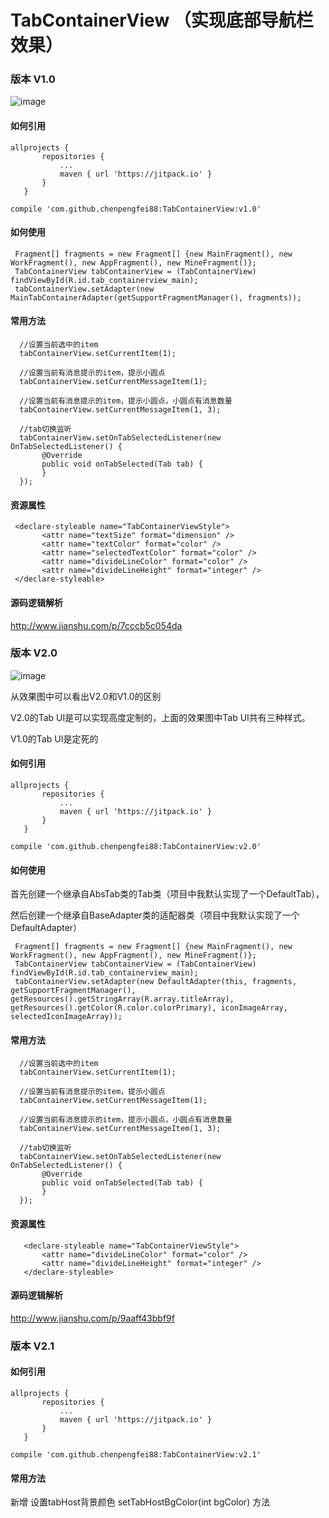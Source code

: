 # TabContainerView （实现底部导航栏效果）
### 版本 V1.0

 ![image](https://github.com/chenpengfei88/TabContainerView/blob/master/app/src/main/res/drawable/xiaoguo.gif)
 
#### 如何引用
 ```
allprojects {
		repositories {
			...
			maven { url 'https://jitpack.io' }
		}
	}
 
 compile 'com.github.chenpengfei88:TabContainerView:v1.0'
 ```
 
#### 如何使用
 ```
  Fragment[] fragments = new Fragment[] {new MainFragment(), new WorkFragment(), new AppFragment(), new MineFragment()};
  TabContainerView tabContainerView = (TabContainerView) findViewById(R.id.tab_containerview_main);
  tabContainerView.setAdapter(new MainTabContainerAdapter(getSupportFragmentManager(), fragments));
 ```
#### 常用方法
 ```
   //设置当前选中的item
   tabContainerView.setCurrentItem(1);
   
   //设置当前有消息提示的item，提示小圆点
   tabContainerView.setCurrentMessageItem(1);
       
   //设置当前有消息提示的item，提示小圆点，小圆点有消息数量
   tabContainerView.setCurrentMessageItem(1, 3);
   
   //tab切换监听
   tabContainerView.setOnTabSelectedListener(new OnTabSelectedListener() {
        @Override
        public void onTabSelected(Tab tab) {
        }
   });
 ```
#### 资源属性
 ```
  <declare-styleable name="TabContainerViewStyle">
        <attr name="textSize" format="dimension" />
        <attr name="textColor" format="color" />
        <attr name="selectedTextColor" format="color" />
        <attr name="divideLineColor" format="color" />
        <attr name="divideLineHeight" format="integer" />
  </declare-styleable>
 ```
#### 源码逻辑解析
http://www.jianshu.com/p/7cccb5c054da



### 版本 V2.0

  ![image](https://github.com/chenpengfei88/TabContainerView/blob/master/app/src/main/res/drawable/xiaoguo2.gif)
  
  从效果图中可以看出V2.0和V1.0的区别
  
  V2.0的Tab UI是可以实现高度定制的，上面的效果图中Tab UI共有三种样式。
  
  V1.0的Tab UI是定死的
  
#### 如何引用
 ```
allprojects {
		repositories {
			...
			maven { url 'https://jitpack.io' }
		}
	}
 
 compile 'com.github.chenpengfei88:TabContainerView:v2.0'
 ```
 #### 如何使用
 
 首先创建一个继承自AbsTab类的Tab类（项目中我默认实现了一个DefaultTab），
 
 然后创建一个继承自BaseAdapter类的适配器类（项目中我默认实现了一个DefaultAdapter）
 
 ```
  Fragment[] fragments = new Fragment[] {new MainFragment(), new WorkFragment(), new AppFragment(), new MineFragment()};
  TabContainerView tabContainerView = (TabContainerView) findViewById(R.id.tab_containerview_main);
  tabContainerView.setAdapter(new DefaultAdapter(this, fragments, getSupportFragmentManager(),           getResources().getStringArray(R.array.titleArray),
 getResources().getColor(R.color.colorPrimary), iconImageArray, selectedIconImageArray));
 ```
 #### 常用方法
 ```
   //设置当前选中的item
   tabContainerView.setCurrentItem(1);
   
   //设置当前有消息提示的item，提示小圆点
   tabContainerView.setCurrentMessageItem(1);
       
   //设置当前有消息提示的item，提示小圆点，小圆点有消息数量
   tabContainerView.setCurrentMessageItem(1, 3);
   
   //tab切换监听
   tabContainerView.setOnTabSelectedListener(new OnTabSelectedListener() {
        @Override
        public void onTabSelected(Tab tab) {
        }
   });
 ```
#### 资源属性
 ```
    <declare-styleable name="TabContainerViewStyle">
        <attr name="divideLineColor" format="color" />
        <attr name="divideLineHeight" format="integer" />
    </declare-styleable>
 ```
#### 源码逻辑解析
http://www.jianshu.com/p/9aaff43bbf9f

### 版本 V2.1

#### 如何引用
 ```
allprojects {
		repositories {
			...
			maven { url 'https://jitpack.io' }
		}
	}
 
 compile 'com.github.chenpengfei88:TabContainerView:v2.1'
 ```
 #### 常用方法
 
新增 设置tabHost背景颜色
setTabHostBgColor(int bgColor) 方法

 
